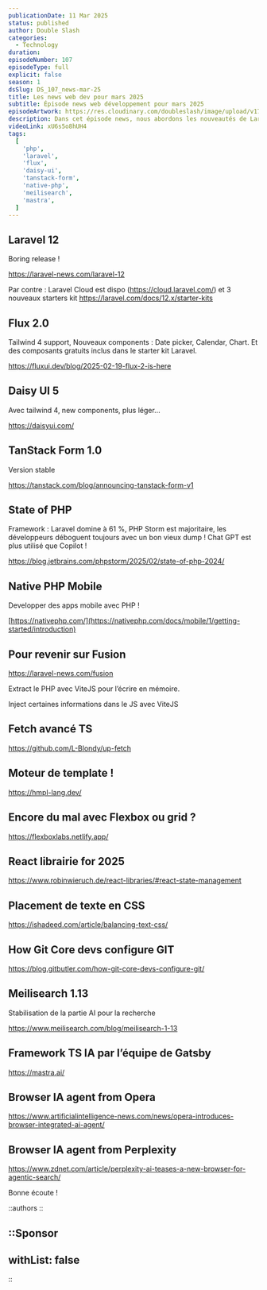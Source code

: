 ```yaml
---
publicationDate: 11 Mar 2025
status: published
author: Double Slash
categories:
  - Technology
duration:
episodeNumber: 107
episodeType: full
explicit: false
season: 1
dsSlug: DS_107_news-mar-25
title: Les news web dev pour mars 2025
subtitle: Épisode news web développement pour mars 2025
episodeArtwork: https://res.cloudinary.com/doubleslash/image/upload/v1741554897/episode/ART_107_cv2k4n.png
description: Dans cet épisode news, nous abordons les nouveautés de Laravel 12, Flux 2.0, Daisy UI 5 et TanStack Form 1.0 tout en revenant sur le State of PHP et l'arrivée de Native PHP pour les applications mobiles. Nous passons en revue Fusion, explorons diverses bibliothèques ainsi que Fetch avancé TS et HMPL, le moteur de templates, tout en présentant un outil dédié à la révision de Flexbox via Flexboxlabs. Nous traitons également d'articles sur React, une librairie pour 2025, le placement de texte en CSS et la configuration de GIT par les développeurs du core Git, sans oublier les actualités en intelligence artificielle avec Meilisearch 1.13, Mastra, le Framework TS IA conçu par l’équipe de Gatsby ainsi que les agents IA intégrés aux navigateurs d'Opera et de Perplexity.
videoLink: xU6s5o8hUH4
tags:
  [
    'php',
    'laravel',
    'flux',
    'daisy-ui',
    'tanstack-form',
    'native-php',
    'meilisearch',
    'mastra',
  ]
---
```


## Laravel 12

Boring release !

https://laravel-news.com/laravel-12

Par contre : Laravel Cloud est dispo (https://cloud.laravel.com/) et 3 nouveaux starters kit
https://laravel.com/docs/12.x/starter-kits

## Flux 2.0

Tailwind 4 support, Nouveaux components : Date picker, Calendar, Chart.
Et des composants gratuits inclus dans le starter kit Laravel.

https://fluxui.dev/blog/2025-02-19-flux-2-is-here

## Daisy UI 5

Avec tailwind 4, new components, plus léger…

https://daisyui.com/

## TanStack Form 1.0

Version stable

https://tanstack.com/blog/announcing-tanstack-form-v1

## State of PHP

Framework : Laravel domine à 61 %, PHP Storm est majoritaire, les développeurs déboguent toujours avec un bon vieux dump ! Chat GPT est plus utilisé que Copilot !

https://blog.jetbrains.com/phpstorm/2025/02/state-of-php-2024/

## Native PHP Mobile

Developper des apps mobile avec PHP !

[https://nativephp.com/](https://nativephp.com/docs/mobile/1/getting-started/introduction)

## Pour revenir sur Fusion

https://laravel-news.com/fusion

Extract le PHP avec ViteJS pour l’écrire en mémoire.

Inject certaines informations dans le JS avec ViteJS

## Fetch avancé TS

https://github.com/L-Blondy/up-fetch

## Moteur de template !

https://hmpl-lang.dev/

## Encore du mal avec Flexbox ou grid ?

https://flexboxlabs.netlify.app/

## React librairie for 2025

https://www.robinwieruch.de/react-libraries/#react-state-management

## Placement de texte en CSS

https://ishadeed.com/article/balancing-text-css/

## How Git Core devs configure GIT

https://blog.gitbutler.com/how-git-core-devs-configure-git/

## Meilisearch 1.13

Stabilisation de la partie AI pour la recherche

https://www.meilisearch.com/blog/meilisearch-1-13

## Framework TS IA par l’équipe de Gatsby

https://mastra.ai/

## Browser IA agent from Opera

https://www.artificialintelligence-news.com/news/opera-introduces-browser-integrated-ai-agent/

## Browser IA agent from Perplexity

https://www.zdnet.com/article/perplexity-ai-teases-a-new-browser-for-agentic-search/

Bonne écoute !

::authors
::

::Sponsor
---
withList: false
---
::
